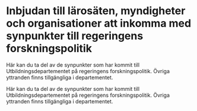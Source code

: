 # Inbjudan till lärosäten, myndigheter och organisationer att inkomma med synpunkter till regeringens forskningspolitik

Här kan du ta del av de synpunkter som har kommit till Utbildningsdepartementet på regeringens forskningspolitik. Övriga yttranden finns tillgängliga i departementet.

Här kan du ta del av de synpunkter som har kommit till Utbildningsdepartementet på regeringens forskningspolitik. Övriga yttranden finns tillgängliga i departementet.
